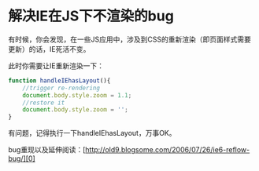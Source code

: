# 解决IE在JS下不渲染的bug

有时候，你会发现，在一些JS应用中，涉及到CSS的重新渲染（即页面样式需要更新）的话，IE死活不变。

此时你需要让IE重新渲染一下：

```js
function handleIEhasLayout(){
	//trigger re-rendering
	document.body.style.zoom = 1.1;
	//restore it
	document.body.style.zoom = '';
}
```

有问题，记得执行一下handleIEhasLayout，万事OK。

bug重现以及延伸阅读：[http://old9.blogsome.com/2006/07/26/ie6-reflow-bug/][0]

[0]: http://old9.blogsome.com/2006/07/26/ie6-reflow-bug/